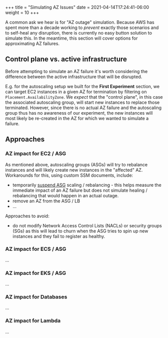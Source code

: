 +++
title = "Simulating AZ Issues"
date =  2021-04-14T17:24:41-06:00
weight = 10
+++

A common ask we hear is for "AZ outage" simulation. Because AWS has spent more than a decade working to _prevent_ exactly those scenarios and to self-heal any disruption, there is currently no easy button solution to simulate this. In the meantime, this section will cover options for approximating AZ failures.

## Control plane vs. active infrastructure

Before attempting to simulate an AZ failure it's worth considering the difference between the active infrastructure that will be disrupted. 

E.g. for the autoscaling setup we built for the **First Experiment** section, we can target EC2 instances in a given AZ for termination by filtering on `Placement.AvailabilityZone`. We _expect_ that the "control plane", in this case the associated autoscaling group, will start new instances to replace those terminated. However, since there is no actual AZ failure and the autoscaling group thus has no awareness of our experiment, the new instances will most likely be re-created in the AZ for which we wanted to simulate a failure.

## Approaches

### AZ impact for EC2 / ASG

As mentioned above, autoscaling groups (ASGs) will try to rebalance instances and will likely create new instances in the "affected" AZ. Workarounds for this, using custom SSM documents, include:

* temporarily [suspend ASG](https://docs.aws.amazon.com/autoscaling/ec2/userguide/as-suspend-resume-processes.html) scaling / rebalancing - this helps measure the immediate impact of an AZ failure but does not simulate healing / rebalancing that would happen in an actual outage.
* remove an AZ from the ASG / LB 
* ...

Approaches to avoid:

* do not modify Network Access Control Lists (NACLs) or security groups (SGs) as this will lead to churn when the ASG tries to spin up new instances and they fail to register as healthy.

### AZ impact for ECS / ASG

... 

### AZ impact for EKS / ASG

...

### AZ impact for Databases

...

### AZ impact for Lambda

...



